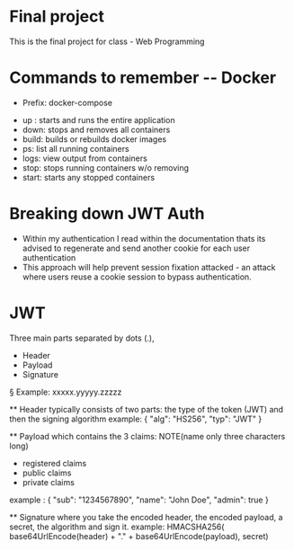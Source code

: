# Final project

This is the final project for class - Web Programming

# Commands to remember -- Docker

-   Prefix: docker-compose

*   up : starts and runs the entire application
*   down: stops and removes all containers
*   build: builds or rebuilds docker images
*   ps: list all running containers
*   logs: view output from containers
*   stop: stops running containers w/o removing
*   start: starts any stopped containers

# Breaking down JWT Auth

-   Within my authentication I read within the documentation thats its advised to regenerate and send another cookie for each user authentication
-   This approach will help prevent session fixation attacked - an attack where users reuse a cookie session to bypass authentication.

# JWT

Three main parts separated by dots (.),

-   Header
-   Payload
-   Signature

§ Example: xxxxx.yyyyy.zzzzz

\*\* Header typically consists of two parts: the type of the token (JWT) and then the signing algorithm
example:
{
"alg": "HS256",
"typ": "JWT"
}

\*\* Payload which contains the 3 claims: NOTE(name only three characters long)

-   registered claims
-   public claims
-   private claims

example :
{
"sub": "1234567890",
"name": "John Doe",
"admin": true
}

\*\* Signature where you take the encoded header, the encoded payload, a secret, the algorithm and sign it.
example:
HMACSHA256(
base64UrlEncode(header) + "." +
base64UrlEncode(payload),
secret)
